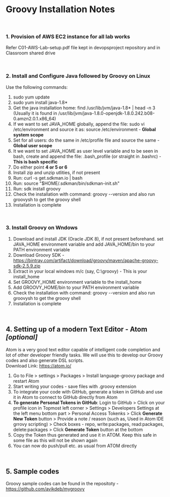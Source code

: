 # Groovy Installation Notes

<br>

### 1. Provision of AWS EC2 instance for all lab works
Refer C01-AWS-Lab-setup.pdf file kept in devopsproject repository and in Classroom shared drive

<br>

### 2. Install and Configure Java followed by Groovy on Linux
Use the following commands:
1. sudo yum update
2. sudo yum install java-1.8*
3. Get the java installation home: find /usr/lib/jvm/java-1.8* | head -n 3
   <br>
   (Usually it is found in /usr/lib/jvm/java-1.8.0-openjdk-1.8.0.242.b08-0.amzn2.0.1.x86_64)
4. If we want to set JAVA_HOME globally, append the file: sudo vi /etc/environment  and source it as: source /etc/environment - **Global system scope**
5. Set for all users: do the same in /etc/profile file and source the same - **Global user scope**
6. It we want to set JAVA_HOME as user level variable and to be seen in bash, create and append the file: .bash_profile (or straight in .bashrc) - **This is bash specific**
7. Do either point **4 or 5 or 6**
8. Install zip and unzip utlities, if not present
9. Run: curl -s get.sdkman.io | bash
10. Run: source "$HOME/.sdkman/bin/sdkman-init.sh"
11. Run: sdk install groovy
12. Check the installation with command: groovy --version and also run groovysh to get the groovy shell
13. Installation is complete

<br>

### 3. Install Groovy on Wndows
1. Download and install JDK (Oracle JDK 8), if not present beforehand. set JAVA_HOME environment variable and add JAVA_HOME/bin to your PATH environment variable
2. Download Groovy SDK - https://bintray.com/artifact/download/groovy/maven/apache-groovy-sdk-2.5.9.zip
3. Extract in your local windows m/c (say, C:\groovy) - This is your install_home
4. Set GROOVY_HOME environment variable to the install_home
5. Add GROOVY_HOME/bin to your PATH environment variable
6. Check the installation with command: groovy --version and also run groovysh to get the groovy shell
7. Installation is complete

<br>

## 4. Setting up of a modern Text Editor - Atom ***[optional]***
Atom is a very good text editor capable of intelligent code completion and lot of other developer friendly tasks. 
We will use this to develop our Groovy codes and also generate DSL scripts.
<br>
Download Link: https://atom.io/
<br>
1. Go to File > settings > Packages > Install language-groovy package and restart Atom
2. Start writing your codes - save files with .groovy extension
3. To integrate your code with GitHub, generate a token in GitHub and use it in Atom to connect to GitHub directly from Atom
4. **To generate Personal Tokens in GitHub**: Login to GitHub > Click on your profile icon in Topmost left corner > Settings > Developers Settings at the left menu bottom part > Personal Access Tokenks > Click **Generate New Token** button > Provide a note / reason (such as, Used in Atom IDE grrovy scripting) > Check boxes - repo, write:packages, read:packages, delete:packages > Click **Generate Token** button at the bottom
5. Copy the Token thus generated and use it in ATOM. Keep this safe in some file as this will not be shown again
6. You can now do push/pull etc. as usual from ATOM directly

<br>

## 5. Sample codes
Groovy sample codes can be found in the repositoty - https://github.com/avikdeb/mygroovy
